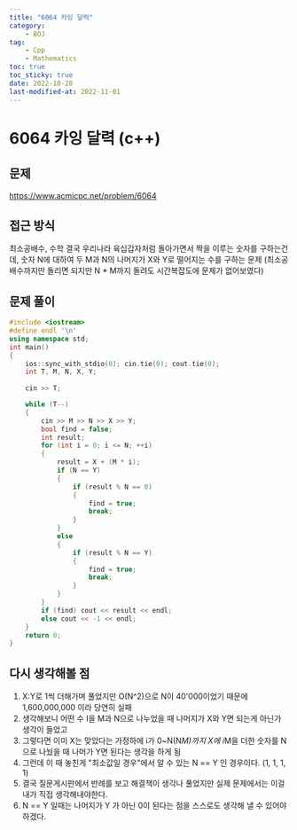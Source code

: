 ```yaml
---
title: "6064 카잉 달력"
category:
    - BOJ
tag:
    - Cpp
    - Mathematics
toc: true
toc_sticky: true
date: 2022-10-20
last-modified-at: 2022-11-01
---
```


# 6064 카잉 달력 (c++)

## 문제
https://www.acmicpc.net/problem/6064

## 접근 방식
최소공배수, 수학
결국 우리나라 육십갑자처럼 돌아가면서 짝을 이루는 숫자를 구하는건데, 숫자 N에 대하여 두 M과 N의 나머지가 X와 Y로 떨어지는 수를 구하는 문제 (최소공배수까지만 돌리면 되지만 N * M까지 돌려도 시간복잡도에 문제가 없어보였다)


## 문제 풀이
```c++
#include <iostream>
#define endl '\n'
using namespace std;
int main()
{
    ios::sync_with_stdio(0); cin.tie(0); cout.tie(0);
    int T, M, N, X, Y;
    
    cin >> T;

    while (T--)
    {
        cin >> M >> N >> X >> Y;
        bool find = false;
        int result;
        for (int i = 0; i <= N; ++i)
        {
            result = X + (M * i);
            if (N == Y)
            {
                if (result % N == 0)
                {
                    find = true;
                    break;
                }
            }
            else
            {
                if (result % N == Y)
                {
                    find = true;
                    break;
                }
            }
        }
        if (find) cout << result << endl;
        else cout << -1 << endl;
    }
    return 0;
}
```

## 다시 생각해볼 점
1. X:Y로 1씩 더해가며 풀었지만 O(N^2)으로 N이 40'000이었기 때문에 1,600,000,000 이라 당연히 실패
2. 생각해보니 어떤 수 I을 M과 N으로 나누었을 때 나머지가 X와 Y면 되는게 아닌가 생각이 들었고
3. 그렇다면 이미 X는 맞았다는 가정하에 i가 0~N(N*M)까지 X에 i*M을 더한 숫자를 N으로 나눴을 때 나머가 Y면 된다는 생각을 하게 됨
4. 그런데 이 때 놓친게 "최소값일 경우"에서 알 수 있는 N == Y 인 경우이다. (1, 1, 1, 1)
5. 결국 질문게시판에서 반례를 보고 해결책이 생각나 풀었지만 실제 문제에서는 이걸 내가 직접 생각해내야한다.
6. N == Y 일때는 나머지가 Y 가 아닌 0이 된다는 점을 스스로도 생각해 낼 수 있어야 하겠다.